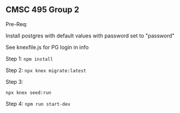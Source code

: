 ## CMSC 495 Group 2

Pre-Req:

Install postgres with default values with password set to "password"

See knexfile.js for PG login in info

Step 1:
`npm install`

Step 2:
`npx knex migrate:latest`

Step 3:

`npx knex seed:run`

Step 4:
`npm run start-dev`
